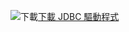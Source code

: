 ![下載](../ssdt/media/download.png)[下載 JDBC 驅動程式](../connect/jdbc/download-microsoft-jdbc-driver-for-sql-server.md)
